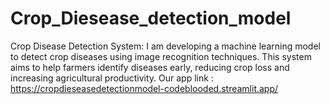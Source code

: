 # Crop_Diesease_detection_model
Crop Disease Detection System: I am developing a machine learning model to detect crop diseases using image recognition techniques. This system aims to help farmers identify diseases early, reducing crop loss and increasing agricultural productivity.
Our app link : https://cropdieseasedetectionmodel-codeblooded.streamlit.app/
